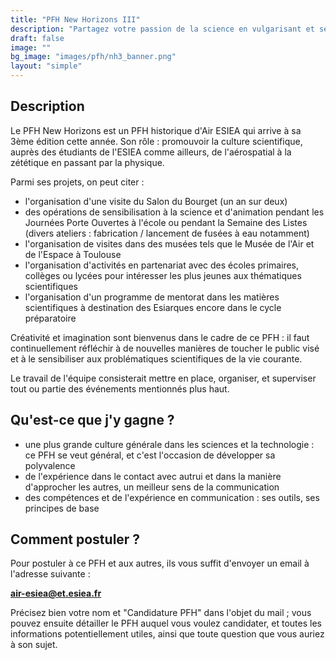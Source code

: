 ```yaml
---
title: "PFH New Horizons III"
description: "Partagez votre passion de la science en vulgarisant et sensibilisant étudiants et élèves !"
draft: false
image: ""
bg_image: "images/pfh/nh3_banner.png"
layout: "simple"
---
```


## Description
Le PFH New Horizons est un PFH historique d'Air ESIEA qui arrive à sa 3ème
édition cette année. Son rôle : promouvoir la culture scientifique, auprès des
étudiants de l'ESIEA comme ailleurs, de l'aérospatial à la zététique en passant
par la physique.

Parmi ses projets, on peut citer : 
- l'organisation d'une visite du Salon du Bourget (un an sur deux)
- des opérations de sensibilisation à la science et d'animation pendant les
  Journées Porte Ouvertes à l'école ou pendant la Semaine des Listes (divers
  ateliers : fabrication / lancement de fusées à eau notamment)
- l'organisation de visites dans des musées tels que le Musée de l'Air et de l'Espace à Toulouse
- l'organisation d'activités en partenariat avec des écoles primaires, collèges
  ou lycées pour intéresser les plus jeunes aux thématiques scientifiques
- l'organisation d'un programme de mentorat dans les matières scientifiques à
  destination des Esiarques encore dans le cycle préparatoire

Créativité et imagination sont bienvenus dans le cadre de ce PFH : il faut
continuellement réfléchir à de nouvelles manières de toucher le public visé et
à le sensibiliser aux problématiques scientifiques de la vie courante.

Le travail de l'équipe consisterait mettre en place, organiser, et superviser
tout ou partie des événements mentionnés plus haut.

## Qu'est-ce que j'y gagne ?
- une plus grande culture générale dans les sciences et la technologie : ce PFH
  se veut général, et c'est l'occasion de développer sa polyvalence
- de l'expérience dans le contact avec autrui et dans la manière d'approcher les autres, un meilleur sens de la communication
- des compétences et de l'expérience en communication : ses outils, ses principes de base

## Comment postuler ?
Pour postuler à ce PFH et aux autres, ils vous suffit d'envoyer un email à
l'adresse suivante : 

**air-esiea@et.esiea.fr**

Précisez bien votre nom et "Candidature PFH" dans l'objet du mail ; vous pouvez
ensuite détailler le PFH auquel vous voulez candidater, et toutes les
informations potentiellement utiles, ainsi que toute question que vous auriez à
son sujet.
